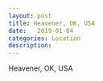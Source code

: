 ```yaml
---
layout: post
title: Heavener, OK, USA
date:   2019-01-04
categories: Location
description: 
---
```


Heavener, OK, USA